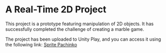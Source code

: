 # A Real-Time 2D Project

This project is a prototype featuring manipulation of 2D objects. It has successfully completed the challenge of creating a marble game.

The project has been uploaded to Unity Play, and you can access it using the following link: [Sprite Pachinko](https://play.unity.com/mg/other/sprite-pachinko-661)

